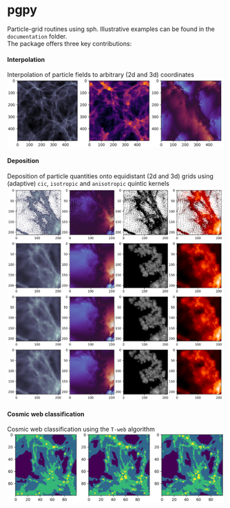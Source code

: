 # pgpy
 Particle-grid routines using sph. Illustrative examples can be found in the `documentation` folder.\
 The package offers three key contributions: 
 
 #### Interpolation
 Interpolation of particle fields to arbitrary (2d and 3d) coordinates
 ![alt text for screen readers](./documentation/plots/interpolation_2d.png "")
 
 #### Deposition
 Deposition of particle quantities onto equidistant (2d and 3d) grids using (adaptive) `cic`, `isotropic` and `anisotropic` quintic kernels
 ![alt text for screen readers](./documentation/plots/deposition_comparison.png "")
 
 #### Cosmic web classification
Cosmic web classification using the `T-web` algorithm
![alt text for screen readers](./documentation/plots/cosmic_web.png "")


